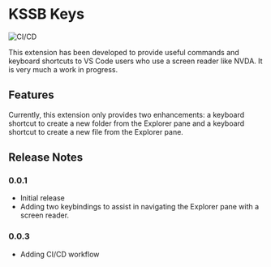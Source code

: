 # KSSB Keys

![CI/CD](https://github.com/esimkowitz/kssbkeys/workflows/CI/badge.svg)

This extension has been developed to provide useful commands and keyboard shortcuts to VS Code users who use a screen reader like NVDA. It is very much a work in progress.

## Features

Currently, this extension only provides two enhancements: a keyboard shortcut to create a new folder from the Explorer pane and a keyboard shortcut to create a new file from the Explorer pane.

## Release Notes

### 0.0.1

- Initial release
- Adding two keybindings to assist in navigating the Explorer pane with a screen reader.

### 0.0.3
- Adding CI/CD workflow
